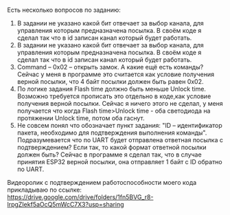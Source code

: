 Есть несколько вопросов по заданию:
1) В задании не указано какой бит отвечает за выбор канала, для управления которым предназначена посылка.
   В своём коде я сделал так что в id записан канал который будет работать.
2) В задании не указано какой бит отвечает за выбор канала, для управления которым предназначена посылка.
   В своём коде я сделал так что в id записан канал который будет работать.
3) Command – 0x02 – открыть замок. А какие ещё есть команды? 
   Сейчас у меня в программе это считается как условие получения верной посылки, что 4 байт посылки должен быть равен 0x02.
4) По логике задания Flash time должно быть меньше Unlock time.
   Возможно требуется прописать это отдельно в коде,как условие получения верной посылки.
   Сейчас я ничего этого не сделал, у меня получается что когда Flash time>Unlock time - оба светодиода на протяжении Unlock time, потом оба гаснут.
5) Не совсем понял что обозначает пункт задания:
   "ID – идентификатор пакета, необходимо для подтверждения выполнения команды".
   Подразумевается что по UART будет отправлена ответная посылка с подтверждением?
   Если так, то какой формат ответной посылки должен быть?
   Сейчас в программе я сделал так, что в случае принятия ESP32 верной посылки, она отправляет 1 байт с ID обратно по UART. 

Видеоролик с подтверждением работоспособности моего кода прикладываю по ссылке: 
https://drive.google.com/drive/folders/1fn5BVG_r8-lrpgZIekf5aOcQ5mWcC7X3?usp=sharing
